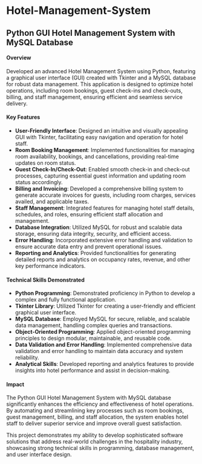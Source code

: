 # Hotel-Management-System
## Python GUI Hotel Management System with MySQL Database

#### Overview
Developed an advanced Hotel Management System using Python, featuring a graphical user interface (GUI) created with Tkinter and a MySQL database for robust data management. This application is designed to optimize hotel operations, including room bookings, guest check-ins and check-outs, billing, and staff management, ensuring efficient and seamless service delivery.

#### Key Features
- **User-Friendly Interface**: Designed an intuitive and visually appealing GUI with Tkinter, facilitating easy navigation and operation for hotel staff.
- **Room Booking Management**: Implemented functionalities for managing room availability, bookings, and cancellations, providing real-time updates on room status.
- **Guest Check-In/Check-Out**: Enabled smooth check-in and check-out processes, capturing essential guest information and updating room status accordingly.
- **Billing and Invoicing**: Developed a comprehensive billing system to generate accurate invoices for guests, including room charges, services availed, and applicable taxes.
- **Staff Management**: Integrated features for managing hotel staff details, schedules, and roles, ensuring efficient staff allocation and management.
- **Database Integration**: Utilized MySQL for robust and scalable data storage, ensuring data integrity, security, and efficient access.
- **Error Handling**: Incorporated extensive error handling and validation to ensure accurate data entry and prevent operational issues.
- **Reporting and Analytics**: Provided functionalities for generating detailed reports and analytics on occupancy rates, revenue, and other key performance indicators.

#### Technical Skills Demonstrated
- **Python Programming**: Demonstrated proficiency in Python to develop a complex and fully functional application.
- **Tkinter Library**: Utilized Tkinter for creating a user-friendly and efficient graphical user interface.
- **MySQL Database**: Employed MySQL for secure, reliable, and scalable data management, handling complex queries and transactions.
- **Object-Oriented Programming**: Applied object-oriented programming principles to design modular, maintainable, and reusable code.
- **Data Validation and Error Handling**: Implemented comprehensive data validation and error handling to maintain data accuracy and system reliability.
- **Analytical Skills**: Developed reporting and analytics features to provide insights into hotel performance and assist in decision-making.

#### Impact
The Python GUI Hotel Management System with MySQL database significantly enhances the efficiency and effectiveness of hotel operations. By automating and streamlining key processes such as room bookings, guest management, billing, and staff allocation, the system enables hotel staff to deliver superior service and improve overall guest satisfaction.

This project demonstrates my ability to develop sophisticated software solutions that address real-world challenges in the hospitality industry, showcasing strong technical skills in programming, database management, and user interface design.
